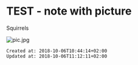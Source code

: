 # TEST - note with picture
Squirrels 

![pic.jpg](./_resources/test_-_note_with_picture.resources/pic.jpg)

    Created at: 2018-10-06T10:44:14+02:00
    Updated at: 2018-10-06T11:12:11+02:00


